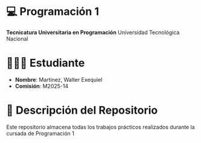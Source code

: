 # 💻 Programación 1
**Tecnicatura Universitaria en Programación**
Universidad Tecnológica Nacional

# 👨🏻‍💻 Estudiante
* **Nombre**: Martinez, Walter Exequiel
* **Comisión**: M2025-14

# 📁 Descripción del Repositorio
Este repositorio almacena todas los trabajos prácticos realizados durante la cursada de Programación 1